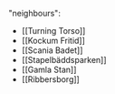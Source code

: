 "neighbours":
- [[Turning Torso]]
- [[Kockum Fritid]]
- [[Scania Badet]]
- [[Stapelbäddsparken]]
- [[Gamla Stan]]
- [[Ribbersborg]]